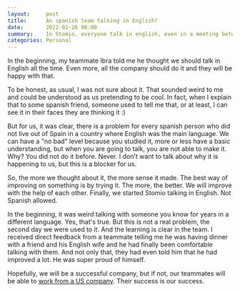 ```yaml
---
layout:     post
title:      An spanish team talking in English?
date:       2022-02-26 00:00
summary:    In Stomio, everyone talk in english, even in a meeting between 2 spanish people
categories: Personal
---
```


In the beginning, my teammate Ibra told me he thought we should talk in English all the time. Even more, all the company should do it and they will be happy with that.

To be honest, as usual, I was not sure about it. That sounded weird to me and could be understood as us pretending to be cool. In fact, when I explain that to some spanish friend, someone used to tell me that, or at least, I can see it in their faces they are thinking it :)

But for us, it was clear, there is a problem for every spanish person who did not live out of Spain in a country where English was the main language. We can have a "no bad" level because you studied it, more or less have a basic understanding, but when you are going to talk, you are not able to make it. Why? You did not do it before. Never. I don't want to talk about why it is happening to us, but this is a blocker for us.

So, the more we thought about it, the more sense it made. The best way of improving on something is by trying it. The more, the better. We will improve with the help of each other. Finally, we started Stomio talking in English. Not Spanish allowed.

In the beginning, it was weird talking with someone you know for years in a different language. Yes, that's true. But this is not a real problem, the second day we were used to it. And the learning is clear in the team. I received direct feedback from a teammate telling me he was having dinner with a friend and his English wife and he had finally been comfortable talking with them. And not only that, they had even told him that he had improved a lot. He was super proud of himself.

Hopefully, we will be a successful company, but if not, our teammates will be able to [work from a US company](https://twitter.com/levelsio/status/1496510397951938561). Their success is our success.
